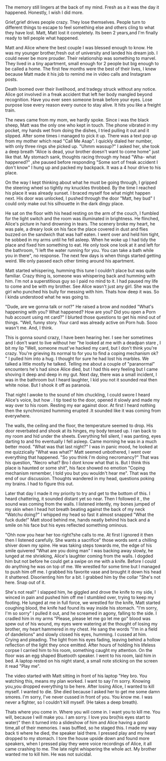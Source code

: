 The memory still lingers at the back of my mind. Fresh as a it was the day it happened. Honestly, I wish I did more. 

Grief,grief drives people crazy. They lose themselves. People turn to different things to escape to feel something else and others cling to what they have lost. Matt, Matt lost it completely. Its been 2 years,and I'm finally ready to tell people what happened.

Matt and Alice where the best couple I was blessed enough to know. He was my younger brother,fresh out of university and landed his dream job. I could never be more prouder. Their relationship was something to marvel. They lived in a tiny apartment, small enough for 2 people but big enough to be called a home. The first few months were the best of their lives, I knew because Matt made it his job to remind me in video calls and Instagram posts.

Death loomed over their livelihood, and tradegy struck without any notice. Alice got involved in a freak accident that left her body mangled beyond recognition. Have you ever seen someone break before your eyes. Lose purpose lose every reason every ounce to stay alive. It hits you like a freight train.

The news came from my mom, we hardly spoke. Since i was the black sheep, Matt was the only one who kept in touch. The phone vibrated in my pocket, my hands wet from doing the dishes, I tried pulling it out and it slipped. After some times i managed to pick it up. There was a text pop up from my mother which read "Call Me Asap". I quickly dialed her number, with only three rings she picked up. "Uhmm wassup?" I asked her, she took a deep breath "Alice is dead, your brother doesn't want to come home" just like that. My stomach sank, thoughts racing through my head "Wha- what happened?" ,she paused before responding "Some sort of freak accident I don't know" I hung up and packed my backpack. It was a 4 hour drive to his place.

On the way I kept thinking about what he must be going through, I gripped the steering wheel so tightly my knuckles throbbed. By the time I reached his place it was already sunset. I braced myself foe what might happen next. His door was unlocked, I pushed through the door "Matt, hey bud" I could only make out his silhouette in the dark dingy place.

 He sat on the floor with his head resting on the arm of the couch, I fumbled for the light switch and the room was illuminated in brightness. He flinched, Alice's picture in hand drowning in tears. The scenery broke my heart, he was pale, a dreary look on his face the place covered in dust and flies buzzed on the sandwich that was half eaten. I went over and held him tight, he sobbed in my arms until he fell asleep. When he woke up I had tidy the place and fixed him something to eat. He only took one look at it and left for the bathroom, "I left the water running for you. You can take a bath while you in there", no response. The next few days is when things started getting weird. We only passed each other timing around his apartment.

 Matt started whispering, humming this tune I couldn't place but was quite familiar. Crazy thing is, someone was whispering back and humming with him. I'm not a superstitious guy so I paid no mind to it. I had paused my life to come and be with my brother. See Alice wasn't just any girl. She was the girl who punched his bully for messing with him. Thats how deep it was. So I kinda understood what he was going to.

"Dude, are we gonna talk or not?" He raised a brow and nodded "What's happening with you? What happened? How are you? Did you open a Porn hub account using mt card?" I blurted those questions to get his mind out of things. "Well, funny story. Your card was already active on Porn hub. Sooo wasn't me. And, I think.

This is gonna sound crazy, I have been hearing her. I see her sometimes and I don't want to live without her "he looked at me with a deadpan stare , I bit my lip "Well, someone must've hacked my card, but I don't think you're crazy. You're grieving its normal to for you to find a coping mechanism ok? " I pulled him into a hug. I thought for sure he had lost his marbles. 
We talked a little mostly he talked. Telling me about a couple of "paranormal" encounters he's had since Alice died, but I had this eery feeling but I came shoving it deep and deep in my gut. Next day, there was a small incident, I was in the bathroom but I heard laughter, I kid you not it sounded real then white noise. But I shook it off as paranoia. 

That night I awoke to the sound of him chuckling, I could swore I heard Alice's voice, but how . I tip toed to the door, opened it slowly and made my way over to his room. Resting my ear against door. At first I heard nothing then the synchronized humming erupted .It sounded like it was coming from everywhere.

 The walls, the ceiling and the floor, the temperature seemed to drop. His door reverbated and shook at its hinges, my body tensed up. I ran back to my room and hid under the sheets. Everything fell silent, I was panting, eyes darting to and fro eventually I fell asleep. Came morning he was in a much better mood. "What was that last night?" I was in panic mood, he looked at me quizzically "What was what?" Matt seemed unbothered, I went over everything that happened. "So you think I'm doing necromancy?" That was his question, "Necro what? Bro I dont know what that is. But I think this place is haunted or some shit", his face showed no emotion "Coping mechanism remember, I told you but you wouldn't hear me". That was the end of our discussion. Thoughts wandered in my head, questions poking my brains. I had to figure this out. 

Later that day I made it my priority to try and get to the bottom of this. I heard chattering, it sounded distant yet so near. Then I followed it , the sound was coming from the walls. I listened intently, my bones jumped of my skin when I head hot breath beating against the back of my neck "Watchu doing?" I whipped my head so fast it almost snapped "What  the fuck dude!" Matt stood behind me, hands neatly behind his back and a smile on his face but his eyes reflected something ominous.

 "Ohh now you hear her too right?she calls to me. At first I ignored it then then I listened carefully. She wants a sacrifice" those words sent a chilling shiver down my spine. He was taking steps towards me, the edge of his smile quivered "What are you doing man" I was backing away slowly, he lunged at me shrieking, Alice's laughter coming from the walls. I dogded him but not before he could get a swipe on me with a knife. Before I could do anything he was on top of me. We wrestled for some time but I managed to push him off me. I grabbed his favorite vase and brought it down his head it shattered. Disorienting him for a bit. I grabbed him by the collar "She's not here. Snap out of it. 

She's not real!" I slapped him, he giggled and drove the knife to my side, I winced in pain and pushed him off me I stumbled over, trying to keep my footing. He lunged at me in full force, we wrestled for the knife, Matt started coughing blood, the knife had found its way inside his stomach. "I'm sorry, I'm so sorry" I pulled it out, and he screamed in agony, falling to the side. I cradled him in my arms "Please, please let me go let me go" blood was spew out of his wound, my eyes were watering at the thought of losing my brother, my heart hammered in my chest. He sang the words "I'm in a field of dandelions" and slowly closed his eyes, humming. I cussed at him. Crying and pleading. The light from his eyes fading, leaving behind a hollow reflection of the light they once emitted. After hours of holding his lifeless corpse I carried him to his room, something caught my attention. On the floor was an egg shaped Bluetooth speaker. I went to his room, laid him in bed. A laptop rested on his night stand, a small note sticking on the screen it read "Play me".

The video started with Matt sitting in front of his laptop "Hey bro. You watching this, means my plan worked. I want to say I'm sorry. Knowing you,you dropped  everything to be here. After losing Alice, I wanted to kill myself. I wanted to die. She died because I asked her to get me some damn smores. I'm sorry, I've never cussed in front of you. You know me. I was never a fighter, so I couldn't kill myself. (He takes a deep breath). 

Thats where you come in. Where you will come in. I want you to kill me. You will, because I will make you. I am sorry. I love you bro(his eyes start to water)" then it turned into a slideshow of him and Alice having a good time,all of their memories. I was buffled, so he staged this. I made my way back ti where he died, the speaker laid there. I pressed play and my heart dropped to my stomach. I tore the house upside down and found more speakers, when I pressed play they were voice recordings of Alice, it all came crashing to me. The late night whispering the whole act. My brother wanted me to kill him. He was not suicidal.